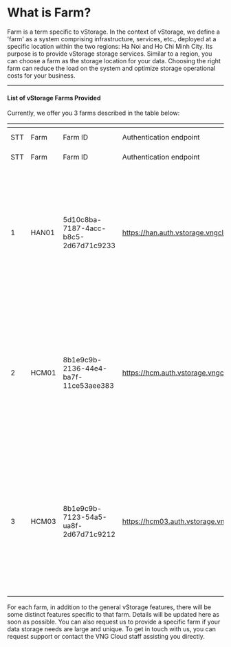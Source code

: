 # What is Farm?

Farm is a term specific to vStorage. In the context of vStorage, we define a 'farm' as a system comprising infrastructure, services, etc., deployed at a specific location within the two regions: Ha Noi and Ho Chi Minh City. Its purpose is to provide vStorage storage services. Similar to a region, you can choose a farm as the storage location for your data. Choosing the right farm can reduce the load on the system and optimize storage operational costs for your business.

***

#### List of vStorage Farms Provided <a href="#whatisfarm-listofvstoragefarmsprovided" id="whatisfarm-listofvstoragefarmsprovided"></a>

Currently, we offer you 3 farms described in the table below:

<table data-header-hidden data-full-width="true"><thead><tr><th width="101"></th><th width="110"></th><th width="106"></th><th width="117"></th><th width="112"></th><th></th></tr></thead><tbody><tr><td>STT</td><td>Farm</td><td>Farm ID</td><td>Authentication endpoint</td><td>vStorage endpoint</td><td>Mục đích sử dụng</td></tr><tr><td>STT</td><td>Farm</td><td>Farm ID</td><td>Authentication endpoint</td><td>vStorage endpoint</td><td>Mục đích sử dụng</td></tr><tr><td>1</td><td>HAN01</td><td>5d10c8ba-7187-4acc-b8c5-2d67d71c9233</td><td><a href="https://han.auth.vstorage.vngcloud.vn/v3">https://han.auth.vstorage.vngcloud.vn/v3</a></td><td><a href="https://han01.vstorage.vngcloud.vn/">https://han01.vstorage.vngcloud.vn</a></td><td>Multipurpose Farm Shared for Initiating Projects in the Ha Noi Region. This farm serves multiple purposes and is shared for initializing projects in the Ha Noi Region.</td></tr><tr><td>2</td><td>HCM01</td><td>8b1e9c9b-2136-44e4-ba7f-11ce53aee383</td><td><a href="https://hcm.auth.vstorage.vngcloud.vn/v3">https://hcm.auth.vstorage.vngcloud.vn/v3</a></td><td><a href="https://hcm01.vstorage.vngcloud.vn/">https://hcm01.vstorage.vngcloud.vn</a></td><td>Multipurpose Farm Shared for Initiating Projects in the Ho Chi Minh City Region. This farm serves multiple purposes and is shared for initializing projects in the Ho Chi Minh City Region.</td></tr><tr><td>3</td><td>HCM03</td><td>8b1e9c9b-7123-54a5-ua8f-2d67d71c9212</td><td><a href="https://hcm03.auth.vstorage.vngcloud.vn/v3">https://hcm03.auth.vstorage.vngcloud.vn/v3</a></td><td><a href="https://hcm03.vstorage.vngcloud.vn/">https://hcm03.vstorage.vngcloud.vn</a></td><td>Multipurpose Farm Shared for Initiating Projects in the Ho Chi Minh City Region. This farm serves multiple purposes and is shared for initializing projects in the Ho Chi Minh City Region.</td></tr></tbody></table>

For each farm, in addition to the general vStorage features, there will be some distinct features specific to that farm. Details will be updated here as soon as possible. You can also request us to provide a specific farm if your data storage needs are large and unique. To get in touch with us, you can request support or contact the VNG Cloud staff assisting you directly.
